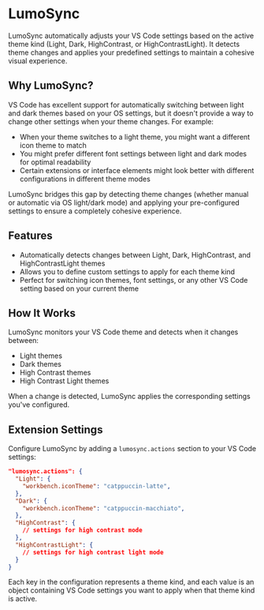 # LumoSync

LumoSync automatically adjusts your VS Code settings based on the active theme kind (Light, Dark, HighContrast, or HighContrastLight). It detects theme changes and applies your predefined settings to maintain a cohesive visual experience.

## Why LumoSync?

VS Code has excellent support for automatically switching between light and dark themes based on your OS settings, but it doesn't provide a way to change other settings when your theme changes. For example:

- When your theme switches to a light theme, you might want a different icon theme to match
- You might prefer different font settings between light and dark modes for optimal readability
- Certain extensions or interface elements might look better with different configurations in different theme modes

LumoSync bridges this gap by detecting theme changes (whether manual or automatic via OS light/dark mode) and applying your pre-configured settings to ensure a completely cohesive experience.

## Features

- Automatically detects changes between Light, Dark, HighContrast, and HighContrastLight themes
- Allows you to define custom settings to apply for each theme kind
- Perfect for switching icon themes, font settings, or any other VS Code setting based on your current theme

## How It Works

LumoSync monitors your VS Code theme and detects when it changes between:

- Light themes
- Dark themes
- High Contrast themes
- High Contrast Light themes

When a change is detected, LumoSync applies the corresponding settings you've configured.

## Extension Settings

Configure LumoSync by adding a `lumosync.actions` section to your VS Code settings:

```json
"lumosync.actions": {
  "Light": {
    "workbench.iconTheme": "catppuccin-latte",
  },
  "Dark": {
    "workbench.iconTheme": "catppuccin-macchiato",
  },
  "HighContrast": {
    // settings for high contrast mode
  },
  "HighContrastLight": {
    // settings for high contrast light mode
  }
}
```

Each key in the configuration represents a theme kind, and each value is an object containing VS Code settings you want to apply when that theme kind is active.
